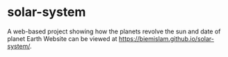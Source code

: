 # solar-system
A web-based project showing how the planets revolve the sun and date of planet Earth
Website can be viewed at https://biemislam.github.io/solar-system/.
